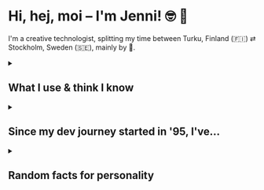 # Hi, hej, moi – I'm Jenni! 🤓 👋

I'm a creative technologist, splitting my time between Turku, Finland (🇫🇮) ⇄ Stockholm, Sweden (🇸🇪), mainly by 🚢.

<details>
  <summary><h2>What I use & think I know</h2></summary>
  <ul>
    <li>👩‍💻 JavaScript: Vue, TypeScript, ES6, Express, Node.js, Vitest, React, & legacy jQuery & Knockout</li>
    <li>✨ CSS with Sass, Tailwind, responsive web animations & transitions</li>
    <li>🚸 Semantics, accessibility, HTML5 (+ legacy templating systems like Pug/Jade)</li>
    <li>🗃️ Firebase, MySQL, MongoDB, PostgreSQL</li>
    <li>👵 I also know WordPress (standard & headless), ActionScript 3 (🪦 RIP), OOP, PHP, C# (but my head hurts real bad afterwards), and Java</li>
    <li>🔮 **Currently spinning**: Vite, Vue, Astro, Tailwind</li>
  </ul>
</details>
  
<details>
  <summary><h2>Since my dev journey started in '95, I've…</h2></summary>
  <ul>
    <li>Built numerous (progressive) web apps (PWAs)</li>
    <li>Coded fun & gamified financial systems with reporting tools 🎪</li>
    <li>Created e-learning applications for healthcare, middle schoolers and adults</li>
    <li>Left tons of bugs (probably) and easter eggs (intentionally) in random projects</li>
    <li>Coded twenty-something web-based games (with Pixi.js, Impact.js and vanilla, once Flash wasn't an option anymore)</li>
    <li>Made numerous WordPress themes, plugins and headless sites from scratch</li>
    <li>Taught front-end developers since 2011 in tech trainings & courses</li>
    <li>Realized the importance of technical writing and documentation</li>
    <li>Remembered multiple times how hard it is to keep up with everything web 🤿</li>
  </ul>
</details>

<details>
  <summary><h2>Random facts for personality</h2></summary>
  <ul>
    <li>My first, super-ugly website, from '95, used the `<marquee>` tag to a disturbing extent</li>
    <li>That same website had a lime green background and blue text. 👍 for a11y 🤦</li>
    <li>I'm obsessed with 🍅 and 🍝</li>
    <li>I _love_ meeting new people & chatting, so [post a discussion in this repo](https://github.com/postmodernistx/postmodernistx/discussions) & let's chat if you're a daredevil!</li>
    <li>For the shy ones, you can find me on LinkedIn or e-mail me at <a href="mailto:teapot@jennipulli.se">teapot@jennipulli.se</a></li>
  </ul>
</details>
